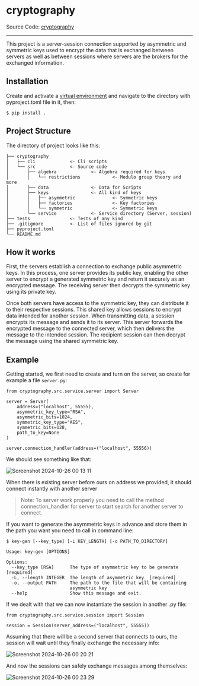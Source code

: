 # cryptography

Source Code: [cryptography](https://github.com/Dominik-Galus/Cryptography/)
- - -
This project is a server-session connection supported by asymmetric and symmetric keys used to encrypt the data that is exchanged between servers as well as between sessions where servers are the brokers for the exchanged information.

## Installation
Create and activate a [virtual environment](https://docs.python.org/3/library/venv.html) and navigate to the directory with pyproject.toml file in it, then:
```
$ pip install .
```

## Project Structure
The directory of project looks like this:
```plaintext
├── cryptography
│   ├── cli             <- Cli scripts
│   └── src             <- Source code
│       ├── algebra             <- Algebra required for keys
│       │   └── restrictions            <- Modulo group theory and more
│       ├── data                <- Data for Scripts
│       ├── keys                <- All kind of keys
│       │   ├── asymmetric              <- Symmetric keys
│       │   ├── factories               <- Key factories
│       │   └── symmetric               <- Symmetric keys
│       └── service             <- Service directory (Server, session)
├── tests               <- Tests of any kind
├── .gitignore          <- List of files ignored by git
├── pyproject.toml 
└── README.md
```

## How it works
First, the servers establish a connection to exchange public asymmetric keys. In this process, one server provides its public key, enabling the other server to encrypt a generated symmetric key and return it securely as an encrypted message. The receiving server then decrypts the symmetric key using its private key.

Once both servers have access to the symmetric key, they can distribute it to their respective sessions. This shared key allows sessions to encrypt data intended for another session. When transmitting data, a session encrypts its message and sends it to its server. This server forwards the encrypted message to the connected server, which then delivers the message to the intended session. The recipient session can then decrypt the message using the shared symmetric key.

## Example
Getting started, we first need to create and turn on the server, so create for example a file `server.py`:
```
from cryptography.src.service.server import Server

server = Server(
    address=("localhost", 55555),
    asymmetric_key_type="RSA",
    asymmetric_bits=1024,
    symmetric_key_type="AES",
    symmetric_bits=128,
    path_to_key=None
)

server.connection_handler(address=("localhost", 55556))
```
We should see something like that:

![Screenshot 2024-10-26 00 13 11](https://github.com/user-attachments/assets/23a1ecbf-1ebf-4f27-b106-ec9cac70a5c1)

When there is existing server before ours on address we provided, it should connect instantly with another server

> Note: To server work properly you need to call the method connection_handler for server to start search for another server to connect.

If you want to generate the asymmetric keys in advance and store them in the path you want you need to call in command line:
```
$ key-gen [--key_type] [-L KEY_LENGTH] [-o PATH_TO_DIRECTORY]
```
```
Usage: key-gen [OPTIONS]

Options:
  --key_type [RSA]      The type of asymmetric key to be generate  [required]
  -L, --length INTEGER  The length of asymmetric key  [required]
  -o, --output PATH     The path to the file that will be containing
                        asymmetric key
  --help                Show this message and exit.
```

If we dealt with that we can now instantiate the session in another .py file:
```
from cryptography.src.service.session import Session

session = Session(server_address=("localhost", 55555))
```
Assuming that there will be a second server that connects to ours, the session will wait until they finally exchange the necessary info:

![Screenshot 2024-10-26 00 20 21](https://github.com/user-attachments/assets/06f9c589-da82-4723-b5d6-f850edadcea0)

And now the sessions can safely exchange messages among themselves:

![Screenshot 2024-10-26 00 23 29](https://github.com/user-attachments/assets/8c55b89c-d7d4-449c-a293-f79fb244d7d0)

